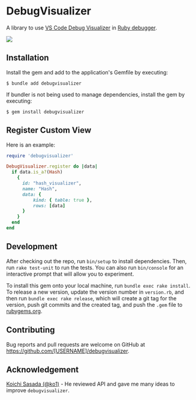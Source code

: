 # DebugVisualizer

A library to use [VS Code Debug Visualizer](https://github.com/hediet/vscode-debug-visualizer) in [Ruby debugger](https://github.com/ruby/debug).

[![](https://user-images.githubusercontent.com/59436572/209464984-16f19f33-5fa5-401a-b420-ce7ad6017dce.png)](https://www.youtube.com/watch?v=9vLVCrpzlDQ)

## Installation

Install the gem and add to the application's Gemfile by executing:

    $ bundle add debugvisualizer

If bundler is not being used to manage dependencies, install the gem by executing:

    $ gem install debugvisualizer

## Register Custom View

Here is an example:

```ruby
require 'debugvisualizer'

DebugVisualizer.register do |data|
  if data.is_a?(Hash)
    {
      id: "hash_visualizer",
      name: "Hash",
      data: {
          kind: { table: true },
          rows: [data]
      }
    }
  end
end
```

## Development

After checking out the repo, run `bin/setup` to install dependencies. Then, run `rake test-unit` to run the tests. You can also run `bin/console` for an interactive prompt that will allow you to experiment.

To install this gem onto your local machine, run `bundle exec rake install`. To release a new version, update the version number in `version.rb`, and then run `bundle exec rake release`, which will create a git tag for the version, push git commits and the created tag, and push the `.gem` file to [rubygems.org](https://rubygems.org).

## Contributing

Bug reports and pull requests are welcome on GitHub at https://github.com/[USERNAME]/debugvisualizer.

## Acknowledgement

[Koichi Sasada (@ko1)](https://github.com/ko1) - He reviewed API and gave me many ideas to improve `debugvisualizer`.
